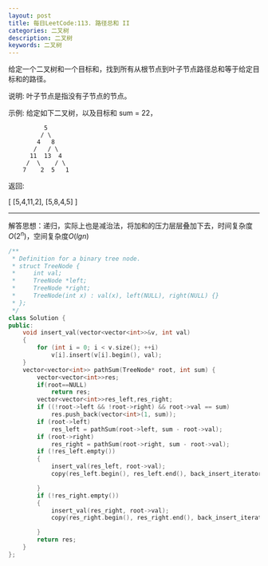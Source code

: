 ```yaml
---
layout: post
title: 每日LeetCode:113. 路径总和 II
categories: 二叉树
description: 二叉树
keywords: 二叉树
---
```


给定一个二叉树和一个目标和，找到所有从根节点到叶子节点路径总和等于给定目标和的路径。

说明: 叶子节点是指没有子节点的节点。

示例:
给定如下二叉树，以及目标和 sum = 22，

              5
             / \
            4   8
           /   / \
          11  13  4
         /  \    / \
        7    2  5   1
返回:

[
   [5,4,11,2],
   [5,8,4,5]
]



------

解答思想：递归，实际上也是减治法，将加和的压力层层叠加下去，时间复杂度$O(2^n)$，空间复杂度$O(lgn)$

```c++
/**
 * Definition for a binary tree node.
 * struct TreeNode {
 *     int val;
 *     TreeNode *left;
 *     TreeNode *right;
 *     TreeNode(int x) : val(x), left(NULL), right(NULL) {}
 * };
 */
class Solution {
public:
	void insert_val(vector<vector<int>>&v, int val)
	{
        for (int i = 0; i < v.size(); ++i)
            v[i].insert(v[i].begin(), val);
	}
    vector<vector<int>> pathSum(TreeNode* root, int sum) {
        vector<vector<int>>res;
        if(root==NULL)
            return res;
        vector<vector<int>>res_left,res_right;
        if ((!root->left && !root->right) && root->val == sum)
            res.push_back(vector<int>(1, sum));
        if (root->left)
            res_left = pathSum(root->left, sum - root->val);
        if (root->right)
            res_right = pathSum(root->right, sum - root->val);
        if (!res_left.empty())
        {
            insert_val(res_left, root->val);
            copy(res_left.begin(), res_left.end(), back_insert_iterator<vector<vector<int>>>(res));

        }
        if (!res_right.empty())
        {
            insert_val(res_right, root->val);
            copy(res_right.begin(), res_right.end(), back_insert_iterator<vector<vector<int>>>(res));

        }
        return res;
    }
};
```

